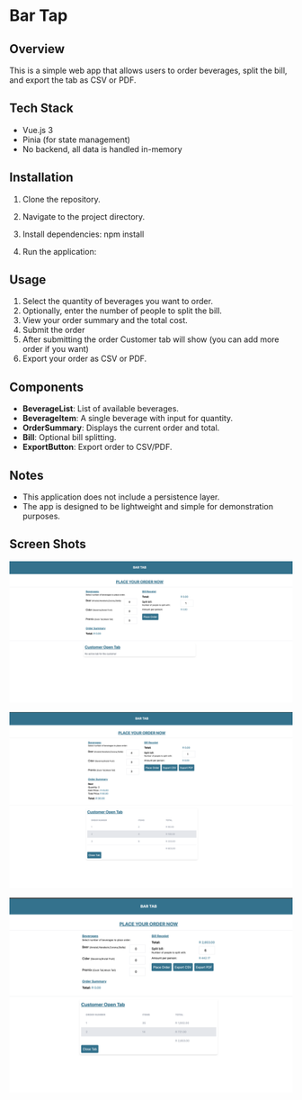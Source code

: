 # Bar Tap

## Overview

This is a simple web app that allows users to order beverages, split the bill, and export the tab as CSV or PDF.

## Tech Stack

- Vue.js 3
- Pinia (for state management)
- No backend, all data is handled in-memory

## Installation

1. Clone the repository.
2. Navigate to the project directory.
3. Install dependencies:
   npm install

4. Run the application:

## Usage

1. Select the quantity of beverages you want to order.
2. Optionally, enter the number of people to split the bill.
3. View your order summary and the total cost.
4. Submit the order
5. After submitting the order Customer tab will show (you can add more order if you want)
6. Export your order as CSV or PDF.

## Components

- **BeverageList**: List of available beverages.
- **BeverageItem**: A single beverage with input for quantity.
- **OrderSummary**: Displays the current order and total.
- **Bill**: Optional bill splitting.
- **ExportButton**: Export order to CSV/PDF.

## Notes

- This application does not include a persistence layer.
- The app is designed to be lightweight and simple for demonstration purposes.

## Screen Shots

![alt text](image-1.png)

![alt text](image.png)

![alt text](image-2.png)
